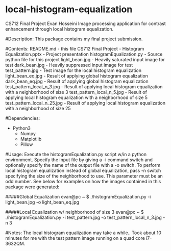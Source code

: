 # local-histogram-equalization
CS712 Final Project
Evan Hosseini
Image processing application for contrast enhancement through local histogram equalization.

#Description:
This package contains my final project submission.

#Contents:
README.md - this file
CS712 Final Project - Histogram Equalization.pptx - Project presentation
histogramEqualization.py - Source python file for this project
light_bean.jpg - Heavily saturated input image for test
dark_bean.jpg - Heavily suppressed input image for test
test_pattern.jpg - Test image for the local histogram equalization
light_bean_eq.jpg - Result of applying global histogram equalization
dark_bean_eq.jpg - Result of applying global histogram equalization
test_pattern_local_n_3.jpg - Result of applying local histogram equalization
                             with a neighborhood of size 3
test_pattern_local_n_5.jpg - Result of applying local histogram equalization
                             with a neighborhood of size 5
test_pattern_local_n_25.jpg - Result of applying local histogram equalization
                              with a neighborhood of size 25

#Dependencies:
* Python3
  * Numpy
  * Matplotlib
  * Pillow

#Usage:
Execute the histogramEqualization.py script w/in a python environment.
Specify the input file by giving a -i command switch and optionally specify the
name of the output file with a -o switch.  To perform local histogram equalization
instead of global equalization, pass -n switch specifying the size of the neighborhood to use.
This parameter must be an odd number.  See below for examples on how the images
contained in this package were generated:

#####Global Equalization
evan@pc ~ $ ./histogramEqualization.py -i light_bean.jpg -o light_bean_eq.jpg

#####Local Equalization w/ neighborhood of size 3
evan@pc ~ $ ./histogramEqualization.py -i test_pattern.jpg -o test_pattern_local_n_3.jpg -n 3

#Notes:
The local histogram equalization may take a while.. Took about 10 minutes for me
with the test pattern image running on a quad core i7-3632QM.